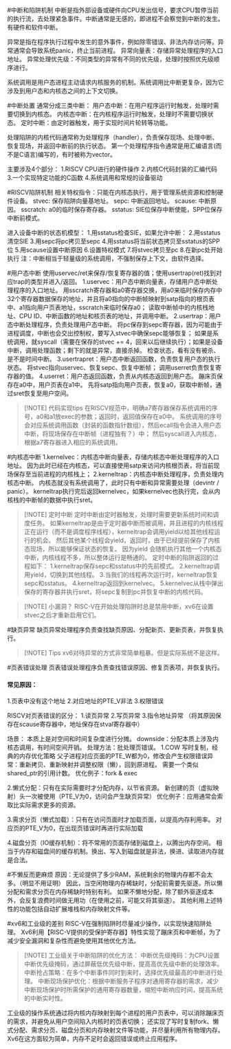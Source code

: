 #中断和陷阱机制
中断是指外部设备或硬件向CPU发出信号，要求CPU暂停当前的执行流，去处理紧急事件。中断通常是无感的，即进程不会察觉到中断的发生。有硬件和软件中断。

异常是指在程序执行过程中发生的意外事件，例如除零错误、非法内存访问等。异常通常会导致系统panic，终止当前进程。
    异常向量表：存储异常处理程序的入口地址。
    异常处理优先级：不同类型的异常有不同的优先级，处理时按照优先级顺序进行。

系统调用是用户态进程主动请求内核服务的机制。系统调用比中断更复杂，因为它涉及到用户态和内核态之间的上下文切换。

#中断处置
通常分成三类中断：
    用户态中断：在用户程序运行时触发，处理时需要切换到内核态。
    内核态中断：在内核程序运行时触发，处理时不需要切换状态。
    定时中断：由定时器触发，用于实现时间片轮转等功能。

处理陷阱的内核代码通常称为处理程序（handler），负责保存现场、处理中断、恢复现场，并返回中断前的执行状态。
第一个处理程序指令通常是用汇编语言(而不是C语言)编写的，有时被称为vector。

主要涉及4个部分：
1.RISCV CPU进行的硬件操作
2.内核C代码封装的汇编代码
3.一个实现特定功能的C函数
4.系统调用和常规的设备驱动

#RISCV陷阱机制
相关特权指令：只能在内核态执行，用于管理系统资源和控制硬件设备。
   stvec: 保存陷阱向量基地址。
   sepc: 中断返回地址。
   scause: 中断原因。
   sscratch: a0的临时保存寄存器。
   sstatus: SIE位保存中断使能，SPP位保存中断前模式。

进入设备中断的状态机模型：
1.用sstatus检查SIE，如果允许中断：
2.用sstatus清空SIE
3.用sepc将pc拷贝至sepc
4.用sstatus将当前状态拷贝至sstatus的SPP位
5.用scause设置中断原因
6.设置特权模式
7.将stvec拷贝至pc
8.在新pc处开始执行
注：中断相当于轻量级的系统调用，不强制保存上下文，由软件选择。

#用户态中断
使用uservec/ret来保存/恢复寄存器的值；使用usertrap(ret)找到对应trap的类型并进入/返回。
1.uservec：用户态中断向量表，存储用户态中断处理程序的入口地址。
    用sscratch寄存器和a0寄存器交换，用a0来临时保存内存中32个寄存器数据保存的地址，并且将a0指向的中断帧映射到satp指向的根页表中、a1指向用户页表地址，sscratch来临时保存a0；
    读取中断帧中的内核栈地址、CPU ID、中断函数的地址和核页表的地址，并调用中断。
2.usertrap：用户态中断处理程序，负责处理用户态中断。
    将pc保存到sepc寄存器，因为可能由于进程调度，中断也会交出控制权，要写入stvec中确保sepc能够恢复；
    如果是系统调用，就syscall（需要在保存的stvec += 4，回来以后继续执行）；如果是设备中断，调用处理函数；剩下的就是异常，直接杀掉。
    检查状态，看有没有被杀、是不是时间中断。
3.usertrapret：用户态中断返回函数，负责恢复用户态的执行状态。
	将stvec指向uservec、恢复sepc、恢复中断帧；
	调用userret负责恢复寄存器的值。
4.userret：用户态返回函数，负责从内核态返回到用户态。
	蹦床页保存在a0中，用户页表在a1中。
	先将satp指向用户页表，恢复a0，获取中断帧，通过sret恢复至用户空间。

> [!NOTE] 代码实现tips 
> 在RISCV规范中，明确a7寄存器保存系统调用的序号，a0和a1放exec的参数；返回时，返回值保存在a0中。
> 系统调用的序号会对应系统调用函数（封装的函数指针数组），然后ecall指令会进入用户态中断，将现场保存在中断帧（进程独有？）中；
> 然后syscall进入内核态，根据a7寄存器进入相应的系统调用。

#内核态中断
1.kernelvec：内核态中断向量表，存储内核态中断处理程序的入口地址。
	因为此时已经在内核态，可以直接使用satp来访问内核根页表，将当前现场保存至当前进程的内核栈上；
2.kerneltrap：内核态中断处理程序，负责处理内核态中断。
	内核态就没有系统调用了，此时只有中断和异常需要处理（devintr / panic）。
	kerneltrap执行完后返回kernelvec，如果kernelvec也执行完，会从内核栈的中断帧的数据中执行sret。
> [!NOTE] 定时中断
> 定时中断由定时器触发，处理时需要更新系统时间和调度任务。
> 如果kerneltrap是由于定时器中断而被调用，并且进程的内核线程正在运行（而不是调度程序线程），kerneltrap会调用yield以给其他线程运行的机会。
> 然后其他某个线程会yield，返回时，由于已经提前保存了内核态现场，所以能够保证状态的恢复。
> 因为yield 会随机执行其他一个内核态中断，内核线程不多，所以整体运行是畅通的。
> 定时中断的陷阱返回的过程如下：
 >   1.kerneltrap保存sepc和sstatus中的先前模式。
 >   2.kerneltrap调用yield，切换到其他线程。
  >  3.当我们的线程再次运行时，kerneltrap恢复sepc和sstatus。
  >  4.kerneltrap返回到kernelvec。
  >  5.kernelvec从栈中弹出保存的寄存器并执行sret，将sepc复制到pc并恢复中断的内核代码。


> [!NOTE] 小漏洞？
> RISC-V在开始处理陷阱时总是禁用中断，xv6在设置stvec之后才重新启用它们。

#缺页异常
缺页异常处理程序负责查找缺页原因、分配新页、更新页表，并恢复执行。

> [!NOTE] Tips
> xv6对待异常的方式非常简单粗暴。但是实际系统不是这样。

#页表错误处理
页表错误处理程序负责查找错误原因、修复页表项，并恢复执行。
#### 常见原因：
1.页表中没有这个地址
2.对应地址的PTE_V非法
3.权限错误

RISCV对页表错误的区分：
1.读页异常
2.写页异常
3.指令地址异常
（将其原因保存在scause寄存器中，地址保存在stval寄存器中）

场景：
本质上是对空间和时间复杂度进行分摊。
downside：分配本质上涉及内核态调用，有时间空间开销。
处理方法：批处理页错误。
1.COW  写时复制，经典的内存优化策略
父子进程对应页面的PTE_W都为0，修改会产生权限错误异常：重新拷贝、重新映射并调整权限（懒），回到原进程。
	需要一个类似shared_ptr的引用计数。
	优化例子：fork & exec

2.懒式分配：只有在实际需要时才分配内存，以节省资源。
新创建的页（虚拟映射）头一次被使用（PTE_V为0，访问会产生缺页异常）
	优化例子：应用通常会索取比实际需求更多的资源。

3.需求分页（懒式加载）：只有在访问页面时才加载页面，以提高内存利用率。
对应页的PTE_V为0，在出现页错误时再进行实际加载

4.磁盘分页（IO缓存机制）：将不常用的页面存储到磁盘上，以腾出内存空间。
相当于内存和磁盘间的缓存机制。换出、写入到磁盘就是非法，换进、读取进内存就是合法。

#不懒反而更麻烦
原因：无论提供了多少RAM，系统剩余的物理内存都不会太多。（明显不用证明）
因此，当空闲物理内存稀缺时，分配前需要先驱逐。所以懒分配和需求分页在内存稀缺时特别有利。
如果不懒地分配，除了额外驱逐成本外，会反复浪费时间做无用功（在使用之前，可能又将其驱逐）。
其他利用上述特性的功能包括自动扩展堆栈和内存映射文件等。

#xv6和工业级的差别
RISC-V在强制陷阱时尽量减少操作，以实现快速陷阱处理。
Xv6利用【RISC-V提供的受保护寄存器】特性实现了蹦床页和中断帧，为了减少安全漏洞和复杂性而避免使用其他优化方法。

> [!NOTE] 工业级关于中断陷阱的优化方法：
>    中断优先级掩码：为CPU设置中断优先级掩码，通过屏蔽低优先级中断，提高高优先级中断的处理效率。
>    中断抢占策略：在多个中断事件同时到来时，选择优先级最高的中断进行处理。
>    中断现场保护优化：根据中断服务子程序对通用寄存器的需求，减少中断现场保护时所需保护的通用寄存器数量，缩短中断响应时间，提高系统的中断实时性。

工业级的操作系统通过将内核内存映射到每个进程的用户页表中，可以消除蹦床页的需求，并避免从用户空间陷入内核时的页表切换；
还实现了写时复制fork、懒式分配、需求分页、磁盘分页和内存映射文件等功能，并尽量利用所有物理内存。Xv6在这方面较为简单，内存不足时会返回错误或终止应用程序。

